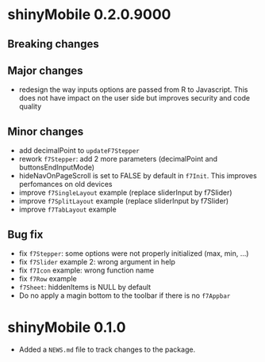 # shinyMobile 0.2.0.9000

## Breaking changes

## Major changes
- redesign the way inputs options are passed from R to Javascript. This does not have impact
on the user side but improves security and code quality

## Minor changes
- add decimalPoint to `updateF7Stepper`
- rework `f7Stepper`: add 2 more parameters (decimalPoint and buttonsEndInputMode)
- hideNavOnPageScroll is set to FALSE by default in `f7Init`. This improves perfomances
on old devices
- improve `f7SingleLayout` example (replace sliderInput by f7Slider)
- improve `f7SplitLayout` example (replace sliderInput by f7Slider)
- improve `f7TabLayout` example

## Bug fix
- fix `f7Stepper`: some options were not properly initialized (max, min, ...)
- fix `f7Slider` example 2: wrong argument in help
- fix `f7Icon` example: wrong function name
- fix `f7Row` example
- `f7Sheet`: hiddenItems is NULL by default
- Do no apply a magin bottom to the toolbar if there is no `f7Appbar`


# shinyMobile 0.1.0

* Added a `NEWS.md` file to track changes to the package.
